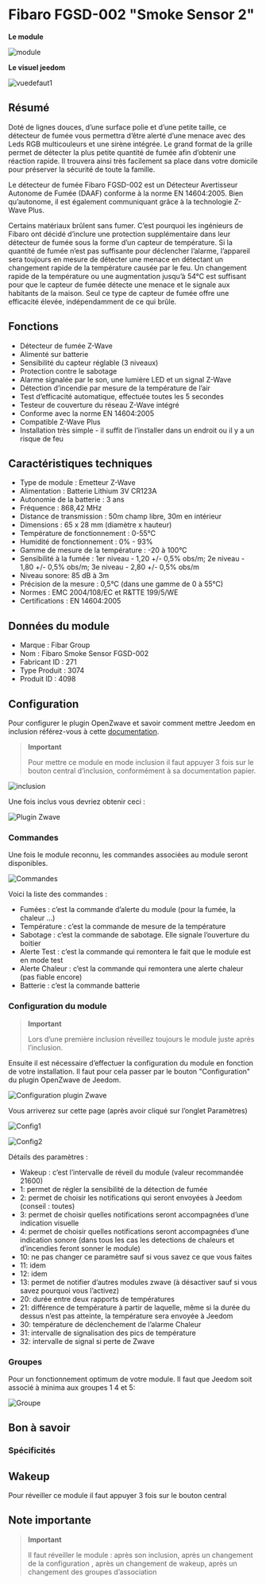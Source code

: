 # Fibaro FGSD-002 "Smoke Sensor 2"

**Le module**

![module](images/fibaro.fgsd102/module.jpg)

**Le visuel jeedom**

![vuedefaut1](images/fibaro.fgsd102/vuedefaut1.jpg)

## Résumé

Doté de lignes douces, d’une surface polie et d’une petite taille, ce détecteur de fumée vous permettra d’être alerté d’une menace avec des Leds RGB multicouleurs et une sirène intégrée. Le grand format de la grille permet de détecter la plus petite quantité de fumée afin d’obtenir une réaction rapide. Il trouvera ainsi très facilement sa place dans votre domicile pour préserver la sécurité de toute la famille.

Le détecteur de fumée Fibaro FGSD-002 est un Détecteur Avertisseur Autonome de Fumée (DAAF) conforme à la norme EN 14604:2005. Bien qu’autonome, il est également communiquant grâce à la technologie Z-Wave Plus.

Certains matériaux brûlent sans fumer. C’est pourquoi les ingénieurs de Fibaro ont décidé d’inclure une protection supplémentaire dans leur détecteur de fumée sous la forme d’un capteur de température. Si la quantité de fumée n’est pas suffisante pour déclencher l’alarme, l’appareil sera toujours en mesure de détecter une menace en détectant un changement rapide de la température causée par le feu. Un changement rapide de la température ou une augmentation jusqu’à 54°C est suffisant pour que le capteur de fumée détecte une menace et le signale aux habitants de la maison. Seul ce type de capteur de fumée offre une efficacité élevée, indépendamment de ce qui brûle.

## Fonctions

-   Détecteur de fumée Z-Wave
-   Alimenté sur batterie
-   Sensibilité du capteur réglable (3 niveaux)
-   Protection contre le sabotage
-   Alarme signalée par le son, une lumière LED et un signal Z-Wave
-   Détection d’incendie par mesure de la température de l’air
-   Test d’efficacité automatique, effectuée toutes les 5 secondes
-   Testeur de couverture du réseau Z-Wave intégré
-   Conforme avec la norme EN 14604:2005
-   Compatible Z-Wave Plus
-   Installation très simple - il suffit de l’installer dans un endroit ou il y a un risque de feu

## Caractéristiques techniques

-   Type de module : Emetteur Z-Wave
-   Alimentation : Batterie Lithium 3V CR123A
-   Autonomie de la batterie : 3 ans
-   Fréquence : 868,42 MHz
-   Distance de transmission : 50m champ libre, 30m en intérieur
-   Dimensions : 65 x 28 mm (diamètre x hauteur)
-   Température de fonctionnement : 0-55°C
-   Humidité de fonctionnement : 0% - 93%
-   Gamme de mesure de la température : -20 à 100°C
-   Sensibilité à la fumée : 1er niveau - 1,20 +/- 0,5% obs/m; 2e niveau - 1,80 +/- 0,5% obs/m; 3e niveau - 2,80 +/- 0,5% obs/m
-   Niveau sonore: 85 dB à 3m
-   Précision de la mesure : 0,5°C (dans une gamme de 0 à 55°C)
-   Normes : EMC 2004/108/EC et R&TTE 199/5/WE
-   Certifications : EN 14604:2005

## Données du module

-   Marque : Fibar Group
-   Nom : Fibaro Smoke Sensor FGSD-002
-   Fabricant ID : 271
-   Type Produit : 3074
-   Produit ID : 4098

## Configuration

Pour configurer le plugin OpenZwave et savoir comment mettre Jeedom en inclusion référez-vous à cette [documentation](../plugins/automation%20protocol/openzwave/).

> **Important**
>
> Pour mettre ce module en mode inclusion il faut appuyer 3 fois sur le bouton central d’inclusion, conformément à sa documentation papier.

![inclusion](images/fibaro.fgsd102/inclusion.jpg)

Une fois inclus vous devriez obtenir ceci :

![Plugin Zwave](images/fibaro.fgsd102/information.jpg)

### Commandes

Une fois le module reconnu, les commandes associées au module seront disponibles.

![Commandes](images/fibaro.fgsd102/commandes.jpg)

Voici la liste des commandes :

-   Fumées : c’est la commande d’alerte du module (pour la fumée, la chaleur …​)
-   Température : c’est la commande de mesure de la température
-   Sabotage : c’est la commande de sabotage. Elle signale l’ouverture du boitier
-   Alerte Test : c’est la commande qui remontera le fait que le module est en mode test
-   Alerte Chaleur : c’est la commande qui remontera une alerte chaleur (pas fiable encore)
-   Batterie : c’est la commande batterie

### Configuration du module

> **Important**
>
> Lors d’une première inclusion réveillez toujours le module juste après l’inclusion.

Ensuite il est nécessaire d’effectuer la configuration du module en fonction de votre installation. Il faut pour cela passer par le bouton "Configuration" du plugin OpenZwave de Jeedom.

![Configuration plugin Zwave](images/plugin/bouton_configuration.jpg)

Vous arriverez sur cette page (après avoir cliqué sur l’onglet Paramètres)

![Config1](images/fibaro.fgsd102/config1.jpg)

![Config2](images/fibaro.fgsd102/config2.jpg)

Détails des paramètres :

-   Wakeup : c’est l’intervalle de réveil du module (valeur recommandée 21600)
-   1: permet de régler la sensibilité de la détection de fumée
-   2: permet de choisir les notifications qui seront envoyées à Jeedom (conseil : toutes)
-   3: permet de choisir quelles notifications seront accompagnées d’une indication visuelle
-   4: permet de choisir quelles notifications seront accompagnées d’une indication sonore (dans tous les cas les detections de chaleurs et d’incendies feront sonner le module)
-   10: ne pas changer ce paramètre sauf si vous savez ce que vous faites
-   11: idem
-   12: idem
-   13: permet de notifier d’autres modules zwave (à désactiver sauf si vous savez pourquoi vous l’activez)
-   20: durée entre deux rapports de températures
-   21: différence de température à partir de laquelle, même si la durée du dessus n’est pas atteinte, la température sera envoyée à Jeedom
-   30: température de déclenchement de l’alarme Chaleur
-   31: intervalle de signalisation des pics de température
-   32: intervalle de signal si perte de Zwave

### Groupes

Pour un fonctionnement optimum de votre module. Il faut que Jeedom soit associé à minima aux groupes 1 4 et 5:

![Groupe](images/fibaro.fgsd102/groupe.jpg)

## Bon à savoir

### Spécificités

## Wakeup

Pour réveiller ce module il faut appuyer 3 fois sur le bouton central

## Note importante

> **Important**
>
> Il faut réveiller le module : après son inclusion, après un changement de la configuration , après un changement de wakeup, après un changement des groupes d’association
